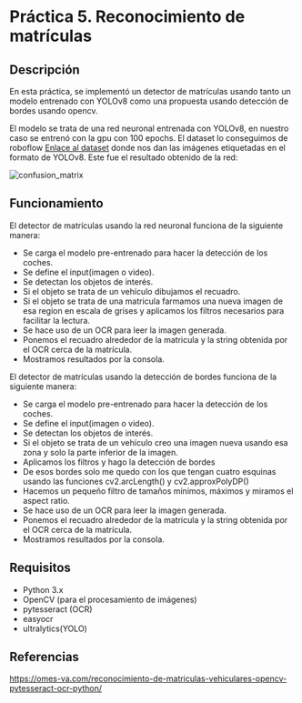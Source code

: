 # Práctica 5. Reconocimiento de matrículas

## Descripción

En esta práctica, se implementó un detector de matrículas usando tanto un modelo entrenado con YOLOv8 como una propuesta usando detección de bordes usando opencv.

El modelo se trata de una red neuronal entrenada con YOLOv8, en nuestro caso se entrenó con la gpu con 100 epochs. El dataset lo conseguimos de roboflow  [Enlace al dataset](https://universe.roboflow.com/samrat-sahoo/license-plates-f8vsn) donde nos dan las imágenes etiquetadas en el formato de YOLOv8. Este fue el resultado obtenido de la red:

![confusion_matrix](https://github.com/EmilioDeniz/VC_P5/assets/72134226/c0b1ac25-13f6-46fd-a454-dd347b2d50f6)

## Funcionamiento

El detector de matrículas usando la red neuronal funciona de la siguiente manera:

- Se carga el modelo pre-entrenado para hacer la detección de los coches.
- Se define el input(imagen o video).
- Se detectan los objetos de interés.
- Si el objeto se trata de un vehículo dibujamos el recuadro.
- Si el objeto se trata de una matricula farmamos una nueva imagen de esa region en escala de grises y aplicamos los filtros necesarios para facilitar la lectura.
- Se hace uso de un OCR para leer la imagen generada.
- Ponemos el recuadro alrededor de la matricula y la string obtenida por el OCR cerca de la matrícula.
- Mostramos resultados por la consola.

El detector de matrículas usando la detección de bordes funciona de la siguiente manera:

- Se carga el modelo pre-entrenado para hacer la detección de los coches.
- Se define el input(imagen o video).
- Se detectan los objetos de interés.
- Si el objeto se trata de un vehículo creo una imagen nueva usando esa zona y solo la parte inferior de la imagen.
- Aplicamos los filtros y hago la detección de bordes
- De esos bordes solo me quedo con los que tengan cuatro esquinas usando las funciones cv2.arcLength() y cv2.approxPolyDP()
- Hacemos un pequeño filtro de tamaños mínimos, máximos y miramos el aspect ratio.
- Se hace uso de un OCR para leer la imagen generada.
- Ponemos el recuadro alrededor de la matricula y la string obtenida por el OCR cerca de la matrícula.
- Mostramos resultados por la consola.
  
## Requisitos

- Python 3.x
- OpenCV (para el procesamiento de imágenes)
- pytesseract (OCR)
- easyocr
- ultralytics(YOLO)

## Referencias
https://omes-va.com/reconocimiento-de-matriculas-vehiculares-opencv-pytesseract-ocr-python/



